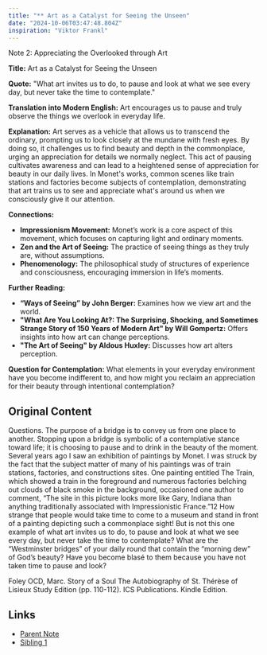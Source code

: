```yaml
---
title: "** Art as a Catalyst for Seeing the Unseen"
date: "2024-10-06T03:47:48.804Z"
inspiration: "Viktor Frankl"
---
```


Note 2: Appreciating the Overlooked through Art

**Title:** Art as a Catalyst for Seeing the Unseen

**Quote:** "What art invites us to do, to pause and look at what we see every day, but never take the time to contemplate."

**Translation into Modern English:** Art encourages us to pause and truly observe the things we overlook in everyday life.

**Explanation:** Art serves as a vehicle that allows us to transcend the ordinary, prompting us to look closely at the mundane with fresh eyes. By doing so, it challenges us to find beauty and depth in the commonplace, urging an appreciation for details we normally neglect. This act of pausing cultivates awareness and can lead to a heightened sense of appreciation for beauty in our daily lives. In Monet's works, common scenes like train stations and factories become subjects of contemplation, demonstrating that art trains us to see and appreciate what's around us when we consciously give it our attention.

**Connections:**
- **Impressionism Movement:** Monet’s work is a core aspect of this movement, which focuses on capturing light and ordinary moments.
- **Zen and the Art of Seeing:** The practice of seeing things as they truly are, without assumptions.
- **Phenomenology:** The philosophical study of structures of experience and consciousness, encouraging immersion in life’s moments.

**Further Reading:**
- **“Ways of Seeing” by John Berger:** Examines how we view art and the world.
- **"What Are You Looking At?: The Surprising, Shocking, and Sometimes Strange Story of 150 Years of Modern Art" by Will Gompertz:** Offers insights into how art can change perceptions.
- **"The Art of Seeing" by Aldous Huxley:** Discusses how art alters perception.

**Question for Contemplation:** What elements in your everyday environment have you become indifferent to, and how might you reclaim an appreciation for their beauty through intentional contemplation?



## Original Content

Questions. The purpose of a bridge is to convey us from one place to another. Stopping upon a bridge is symbolic of a contemplative stance toward life; it is choosing to pause and to drink in the beauty of the moment. Several years ago I saw an exhibition of paintings by Monet. I was struck by the fact that the subject matter of many of his paintings was of train stations, factories, and constructions sites. One painting entitled The Train, which showed a train in the foreground and numerous factories belching out clouds of black smoke in the background, occasioned one author to comment, “The site in this picture looks more like Gary, Indiana than anything traditionally associated with Impressionistic France.”12 How strange that people would take time to come to a museum and stand in front of a painting depicting such a commonplace sight! But is not this one example of what art invites us to do, to pause and look at what we see every day, but never take the time to contemplate? What are the “Westminster bridges” of your daily round that contain the “morning dew” of God’s beauty? Have you become blasé to them because you have not taken time to pause and look?

Foley OCD, Marc. Story of a Soul The Autobiography of St. Thérèse of Lisieux Study Edition (pp. 110-112). ICS Publications. Kindle Edition. 

## Links

- [Parent Note](/parent-note.md)
- [Sibling 1](/zettel1.md)
